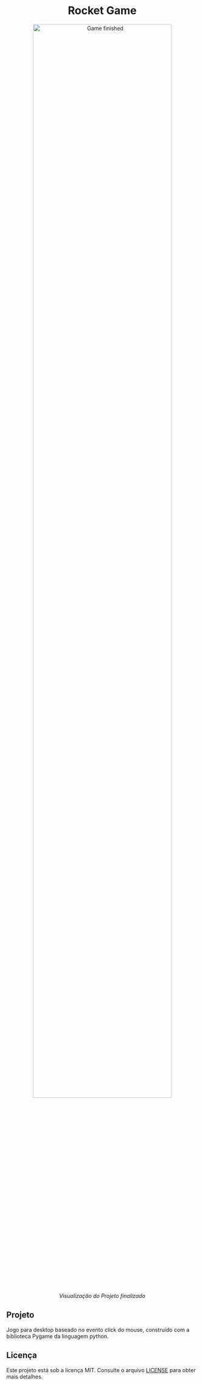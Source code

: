 <h1 align="center">
    Rocket Game
</h1>


<p align="center">
  <img alt="Game finished" src="https://i.imgur.com/vvbHDEg.png" width="85%">
</p>
<p align="center">
  <i> Visualização do Projeto finalizado </i>
</p>


## Projeto

Jogo para desktop baseado no evento click do mouse, construído com a biblioteca Pygame da linguagem python.

## Licença

Este projeto está sob a licença MIT. Consulte o arquivo [LICENSE](LICENSE.md) para obter mais detalhes.

